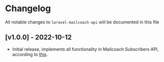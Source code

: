 # Changelog

All notable changes to `laravel-mailcoach-api` will be documented in this file

## [v1.0.0] - 2022-10-12
- Initial release, implements all functionality in Mailcoach Subscribers API, according to [this](https://mailcoach.app/docs/self-hosted/v5/using-the-api/subscribers).
